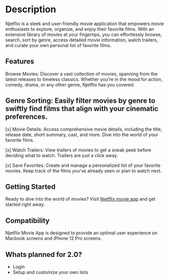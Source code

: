 # Description

Njetflix is a sleek and user-friendly movie application that empowers movie enthusiasts to explore, organize, and enjoy their favorite films. With an extensive library of movies at your fingertips, you can effortlessly browse, search, sort by genre, access detailed movie information, watch trailers, and curate your own personal list of favorite films.

## Features

Browse Movies: Discover a vast collection of movies, spanning from the latest releases to timeless classics. Whether you're in the mood for action, comedy, drama, or any other genre, Njetflix has you covered.

## Genre Sorting: Easily filter movies by genre to swiftly find films that align with your cinematic preferences.

[x] Movie Details: Access comprehensive movie details, including the title, release date, short summary, cast, and more. Dive into the world of your favorite films.

[x] Watch Trailers: View trailers of movies to get a sneak peek before deciding what to watch. Trailers are just a click away.

[x] Save Favorites: Create and manage a personalized list of your favorite movies. Keep track of the films you've already seen or plan to watch next.

## Getting Started

Ready to dive into the world of movies? Visit [Njetflix movie app](https://njetflix.netlify.app) and get started right away.

## Compatibility

Njetflix Movie App is designed to provide an optimal user experience on Macbook screens and iPhone 12 Pro screens.

## Whats planned for 2.0?
- Login
- Setup and customize your own lists
